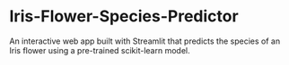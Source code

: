 # Iris-Flower-Species-Predictor
An interactive web app built with Streamlit that predicts the species of an Iris flower using a pre-trained scikit-learn model.
